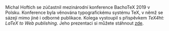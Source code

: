
Michal Hoftich se zúčastnil mezinárodní konference BachoTeX 2019 v
Polsku. Konference byla věnována typografickému systému TeX, v němž se sázejí
mimo jiné i odborné publikace. Kolega vystoupil s příspěvkem 
*TeX4ht: LaTeX to Web publishing*. Jeho prezentaci si můžete stáhnout [zde](http://www.gust.org.pl/bachotex/2019-pl/presentations/mhoftich-1-2019.pdf).
